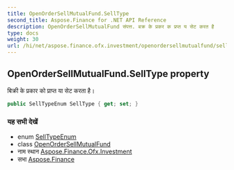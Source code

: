 ```yaml
---
title: OpenOrderSellMutualFund.SellType
second_title: Aspose.Finance for .NET API Reference
description: OpenOrderSellMutualFund संपत्त. बक्र के प्रकर क प्रप्त य सेट करत है
type: docs
weight: 30
url: /hi/net/aspose.finance.ofx.investment/openordersellmutualfund/selltype/
---
```

## OpenOrderSellMutualFund.SellType property

बिक्री के प्रकार को प्राप्त या सेट करता है।

```csharp
public SellTypeEnum SellType { get; set; }
```

### यह सभी देखें

* enum [SellTypeEnum](../../selltypeenum/)
* class [OpenOrderSellMutualFund](../)
* नाम स्थान [Aspose.Finance.Ofx.Investment](../../openordersellmutualfund/)
* सभा [Aspose.Finance](../../../)


